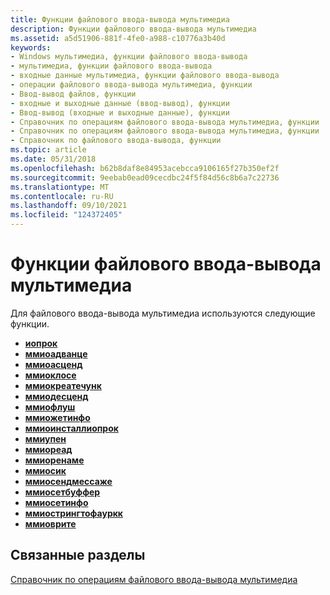 ```yaml
---
title: Функции файлового ввода-вывода мультимедиа
description: Функции файлового ввода-вывода мультимедиа
ms.assetid: a5d51906-881f-4fe0-a988-c10776a3b40d
keywords:
- Windows мультимедиа, функции файлового ввода-вывода
- мультимедиа, функции файлового ввода-вывода
- входные данные мультимедиа, функции файлового ввода-вывода
- операции файлового ввода-вывода мультимедиа, функции
- Ввод-вывод файлов, функции
- входные и выходные данные (ввод-вывод), функции
- Ввод-вывод (входные и выходные данные), функции
- Справочник по операциям файлового ввода-вывода мультимедиа, функции
- Справочник по операциям файлового ввода-вывода мультимедиа, функции
- Справочник по файлового ввода-вывода, функции
ms.topic: article
ms.date: 05/31/2018
ms.openlocfilehash: b62b8daf8e84953acebcca9106165f27b350ef2f
ms.sourcegitcommit: 9eebab0ead09cecdbc24f5f84d56c8b6a7c22736
ms.translationtype: MT
ms.contentlocale: ru-RU
ms.lasthandoff: 09/10/2021
ms.locfileid: "124372405"
---
```

# <a name="multimedia-file-io-functions"></a>Функции файлового ввода-вывода мультимедиа

Для файлового ввода-вывода мультимедиа используются следующие функции.

-   [**иопрок**](/previous-versions//dd757098(v=vs.85))
-   [**ммиоадванце**](/windows/win32/api/mmiscapi/nf-mmiscapi-mmioadvance)
-   [**ммиоасценд**](/windows/win32/api/mmiscapi/nf-mmiscapi-mmioascend)
-   [**ммиоклосе**](/windows/win32/api/mmiscapi/nf-mmiscapi-mmioclose)
-   [**ммиокреатечунк**](/windows/win32/api/mmiscapi/nf-mmiscapi-mmiocreatechunk)
-   [**ммиодесценд**](/windows/win32/api/mmiscapi/nf-mmiscapi-mmiodescend)
-   [**ммиофлуш**](/windows/win32/api/mmiscapi/nf-mmiscapi-mmioflush)
-   [**ммиожетинфо**](/windows/win32/api/mmiscapi/nf-mmiscapi-mmiogetinfo)
-   [**ммиоинсталлиопрок**](/windows/win32/api/mmiscapi/nf-mmiscapi-mmioinstallioproc)
-   [**ммиупен**](/windows/win32/api/mmiscapi/nf-mmiscapi-mmioopen)
-   [**ммиореад**](/windows/win32/api/mmiscapi/nf-mmiscapi-mmioread)
-   [**ммиоренаме**](/windows/win32/api/mmiscapi/nf-mmiscapi-mmiorename)
-   [**ммиосик**](/windows/win32/api/mmiscapi/nf-mmiscapi-mmioseek)
-   [**ммиосендмессаже**](/windows/win32/api/mmiscapi/nf-mmiscapi-mmiosendmessage)
-   [**ммиосетбуффер**](/windows/win32/api/mmiscapi/nf-mmiscapi-mmiosetbuffer)
-   [**ммиосетинфо**](/windows/win32/api/mmiscapi/nf-mmiscapi-mmiosetinfo)
-   [**ммиострингтофауркк**](/windows/win32/api/mmiscapi/nf-mmiscapi-mmiostringtofourcc)
-   [**ммиоврите**](/windows/win32/api/mmiscapi/nf-mmiscapi-mmiowrite)

## <a name="related-topics"></a>Связанные разделы

<dl> <dt>

[Справочник по операциям файлового ввода-вывода мультимедиа](multimedia-file-i-o-reference.md)
</dt> </dl>

 

 